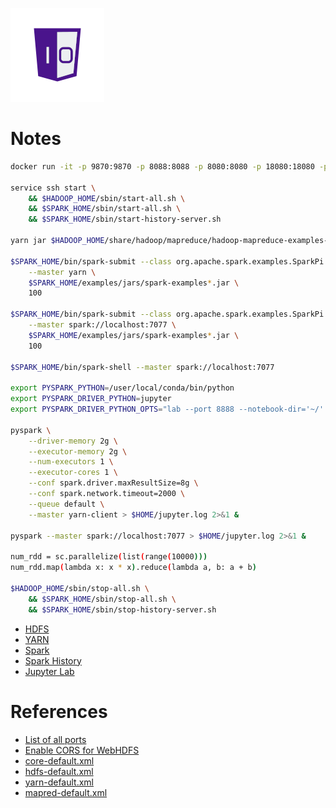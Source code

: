 ![One-Off Coder Logo](../logo.png "One-Off Coder")

# Notes

```bash
docker run -it -p 9870:9870 -p 8088:8088 -p 8080:8080 -p 18080:18080 -p 9000:9000 -p 8888:8888 -p 9864:9864 spark-jupyter:local

service ssh start \
    && $HADOOP_HOME/sbin/start-all.sh \
    && $SPARK_HOME/sbin/start-all.sh \
    && $SPARK_HOME/sbin/start-history-server.sh

yarn jar $HADOOP_HOME/share/hadoop/mapreduce/hadoop-mapreduce-examples-3.2.1.jar pi 1 50

$SPARK_HOME/bin/spark-submit --class org.apache.spark.examples.SparkPi \
    --master yarn \
    $SPARK_HOME/examples/jars/spark-examples*.jar \
    100

$SPARK_HOME/bin/spark-submit --class org.apache.spark.examples.SparkPi \
    --master spark://localhost:7077 \
    $SPARK_HOME/examples/jars/spark-examples*.jar \
    100

$SPARK_HOME/bin/spark-shell --master spark://localhost:7077

export PYSPARK_PYTHON=/user/local/conda/bin/python
export PYSPARK_DRIVER_PYTHON=jupyter
export PYSPARK_DRIVER_PYTHON_OPTS="lab --port 8888 --notebook-dir='~/' --ip='*' --no-browser --allow-root"

pyspark \
    --driver-memory 2g \
    --executor-memory 2g \
    --num-executors 1 \
    --executor-cores 1 \
    --conf spark.driver.maxResultSize=8g \
    --conf spark.network.timeout=2000 \
    --queue default \
    --master yarn-client > $HOME/jupyter.log 2>&1 &

pyspark --master spark://localhost:7077 > $HOME/jupyter.log 2>&1 &

num_rdd = sc.parallelize(list(range(10000)))
num_rdd.map(lambda x: x * x).reduce(lambda a, b: a + b)

$HADOOP_HOME/sbin/stop-all.sh \
    && $SPARK_HOME/sbin/stop-all.sh \
    && $SPARK_HOME/sbin/stop-history-server.sh
```

* [HDFS](http://localhost:9870)
* [YARN](http://localhost:8088)
* [Spark](http://localhost:8080)
* [Spark History](http://localhost:18080)
* [Jupyter Lab](http://localhost:8888)

# References

* [List of all ports](https://kontext.tech/docs/DataAndBusinessIntelligence/p/default-ports-used-by-hadoop-services-hdfs-mapreduce-yarn)
* [Enable CORS for WebHDFS](https://stackoverflow.com/questions/52768514/how-to-enable-cors-origin-allow-in-webhdfs-hdfs-hadoop-origin-http-local)
* [core-default.xml](https://hadoop.apache.org/docs/r3.2.1/hadoop-project-dist/hadoop-common/core-default.xml)
* [hdfs-default.xml](http://hadoop.apache.org/docs/r3.2.1/hadoop-project-dist/hadoop-hdfs/hdfs-default.xml)
* [yarn-default.xml](https://hadoop.apache.org/docs/r3.2.1/hadoop-yarn/hadoop-yarn-common/yarn-default.xml)
* [mapred-default.xml](https://hadoop.apache.org/docs/r3.2.1/hadoop-mapreduce-client/hadoop-mapreduce-client-core/mapred-default.xml)